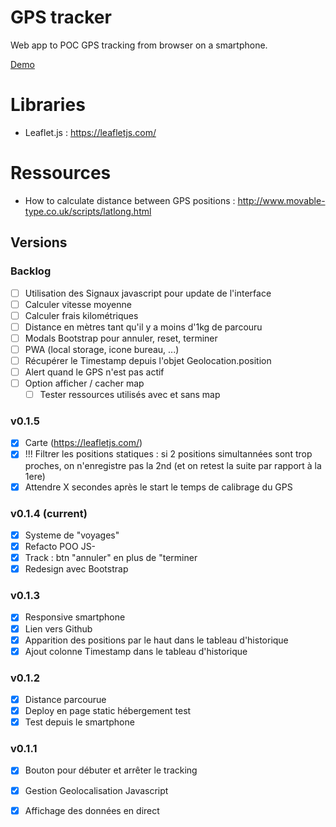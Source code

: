 # GPS tracker

Web app to POC GPS tracking from browser on a smartphone.

<a href="https://brsjrn-gps-tracking.netlify.app/" target="_blank">Demo</a>

# Libraries
- Leaflet.js : https://leafletjs.com/

# Ressources
- How to calculate distance between GPS positions : http://www.movable-type.co.uk/scripts/latlong.html

## Versions

### Backlog
- [ ] Utilisation des Signaux javascript pour update de l'interface
- [ ] Calculer vitesse moyenne
- [ ] Calculer frais kilométriques
- [ ] Distance en mètres tant qu'il y a moins d'1kg de parcouru
- [ ] Modals Bootstrap pour annuler, reset, terminer
- [ ] PWA (local storage, icone bureau, ...)
- [ ] Récupérer le Timestamp depuis l'objet Geolocation.position
- [ ] Alert quand le GPS n'est pas actif
- [ ] Option afficher / cacher map
  - [ ] Tester ressources utilisés avec et sans map

### v0.1.5
- [x] Carte (https://leafletjs.com/)
- [x] !!! Filtrer les positions statiques : si 2 positions simultannées sont trop proches, on n'enregistre pas la 2nd (et on retest la suite par rapport à la 1ere)
- [x] Attendre X secondes après le start le temps de calibrage du GPS

### v0.1.4 (current)
- [x] Systeme de "voyages"
- [x] Refacto POO JS- 
- [x] Track : btn "annuler" en plus de "terminer
- [x] Redesign avec Bootstrap

### v0.1.3
- [x] Responsive smartphone
- [x] Lien vers Github
- [x] Apparition des positions par le haut dans le tableau d'historique
- [x] Ajout colonne Timestamp dans le tableau d'historique 

### v0.1.2
- [x] Distance parcourue
- [x] Deploy en page static hébergement test
- [x] Test depuis le smartphone

### v0.1.1
- [x] Bouton pour débuter et arrêter le tracking
- [x] Gestion Geolocalisation Javascript
- [x] Affichage des données en direct




